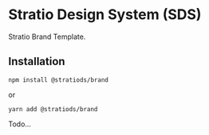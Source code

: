 # Stratio Design System (SDS)
Stratio Brand Template.

## Installation
```
npm install @stratiods/brand
```
or
```
yarn add @stratiods/brand
```

Todo...
